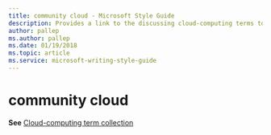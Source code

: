```yaml
---
title: community cloud - Microsoft Style Guide
description: Provides a link to the discussing cloud-computing terms topic as it pertains to the term 'community cloud'.
author: pallep
ms.author: pallep
ms.date: 01/19/2018
ms.topic: article
ms.service: microsoft-writing-style-guide
---
```


# community cloud

**See** [Cloud-computing term collection](~/a-z-word-list-term-collections/term-collections/cloud-computing-terms.md)
